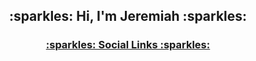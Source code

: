 <h2 align="center"> 
:sparkles: Hi, I'm Jeremiah :sparkles:
</h2>
<h3>
<p align="center">
  <a href="https://linktr.ee/JeremiahHaastrup">:sparkles: Social Links :sparkles:</a> 
</p>
</h3>
<!--
**thetalesofj/thetalesofj** is a ✨ _special_ ✨ repository because its `README.md` (this file) appears on your GitHub profile.

Here are some ideas to get you started:

- 🔭 I’m currently working on ...
- 🌱 I’m currently learning ...
- 👯 I’m looking to collaborate on ...
- 🤔 I’m looking for help with ...
- 💬 Ask me about ...
- 📫 How to reach me: ...
- 😄 Pronouns: ...
- ⚡ Fun fact: ...
-->
